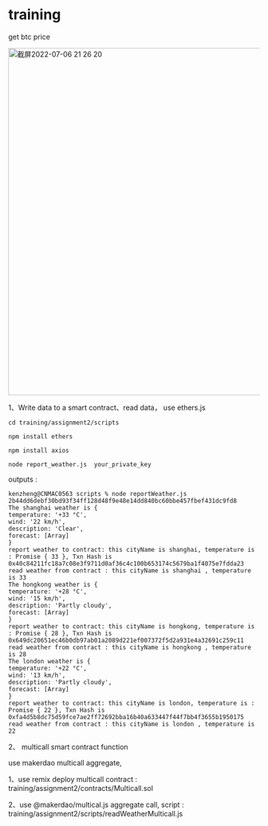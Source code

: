 # training


get btc price 

<img width="697" alt="截屏2022-07-06 21 26 20" src="https://user-images.githubusercontent.com/104058212/177561002-eb8c7c33-68a7-4262-86e6-931b6025f2d9.png">



1、Write data to a smart contract、read data， use ethers.js

    cd training/assignment2/scripts

    npm install ethers

    npm install axios

    node report_weather.js  your_private_key


outputs : 

    kenzheng@CNMAC0563 scripts % node reportWeather.js 2b44dd6debf30bd93f34ff128d48f9e48e14dd840bc60bbe457fbef431dc9fd8
    The shanghai weather is {
    temperature: '+33 °C',
    wind: '22 km/h',
    description: 'Clear',
    forecast: [Array]
    }
    report weather to contract: this cityName is shanghai, temperature is : Promise { 33 }, Txn Hash is 0x40c84211fc18a7c08e3f9711d0af36c4c100b653174c5679ba1f4075e7fdda23
    read weather from contract : this cityName is shanghai , temperature is 33
    The hongkong weather is {
    temperature: '+28 °C',
    wind: '15 km/h',
    description: 'Partly cloudy',
    forecast: [Array]
    }
    report weather to contract: this cityName is hongkong, temperature is : Promise { 28 }, Txn Hash is 0x649dc20651ec46b0db97ab01a2089d221ef007372f5d2a931e4a32691c259c11
    read weather from contract : this cityName is hongkong , temperature is 28
    The london weather is {
    temperature: '+22 °C',
    wind: '13 km/h',
    description: 'Partly cloudy',
    forecast: [Array]
    }
    report weather to contract: this cityName is london, temperature is : Promise { 22 }, Txn Hash is 0xfa4d5b8dc75d59fce7ae2ff72692bba16b40a633447f44f7bb4f3655b1950175
    read weather from contract : this cityName is london , temperature is 22



2、 multicall smart contract function

   use makerdao multicall  aggregate, 
   
   1、use remix deploy multicall contract : training/assignment2/contracts/Multicall.sol

   2、use @makerdao/multical.js  aggregate call, script : training/assignment2/scripts/readWeatherMulticall.js
